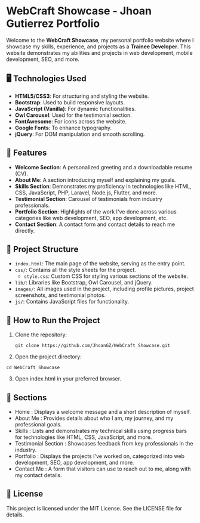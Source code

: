 # WebCraft Showcase - Jhoan Gutierrez Portfolio

Welcome to the **WebCraft Showcase**, my personal portfolio website where I showcase my skills, experience, and projects as a **Trainee Developer**. This website demonstrates my abilities and projects in web development, mobile development, SEO, and more.

## 🖥️ Technologies Used

- **HTML5/CSS3**: For structuring and styling the website.
- **Bootstrap**: Used to build responsive layouts.
- **JavaScript (Vanilla)**: For dynamic functionalities.
- **Owl Carousel**: Used for the testimonial section.
- **FontAwesome**: For icons across the website.
- **Google Fonts**: To enhance typography.
- **jQuery**: For DOM manipulation and smooth scrolling.

## 🌟 Features

- **Welcome Section**: A personalized greeting and a downloadable resume (CV).
- **About Me**: A section introducing myself and explaining my goals.
- **Skills Section**: Demonstrates my proficiency in technologies like HTML, CSS, JavaScript, PHP, Laravel, Node.js, Flutter, and more.
- **Testimonial Section**: Carousel of testimonials from industry professionals.
- **Portfolio Section**: Highlights of the work I've done across various categories like web development, SEO, app development, etc.
- **Contact Section**: A contact form and contact details to reach me directly.

## 📁 Project Structure

- `index.html`: The main page of the website, serving as the entry point.
- `css/`: Contains all the style sheets for the project.
  - `style.css`: Custom CSS for styling various sections of the website.
- `lib/`: Libraries like Bootstrap, Owl Carousel, and jQuery.
- `images/`: All images used in the project, including profile pictures, project screenshots, and testimonial photos.
- `js/`: Contains JavaScript files for functionality.

## 🚀 How to Run the Project

1. Clone the repository:
   ````
   git clone https://github.com/JhoanGZ/WebCraft_Showcase.git
   ````
2. Open the project directory:
  ````
  cd WebCraft_Showcase
  ````
3. Open index.html in your preferred browser.

## 🎯 Sections
- Home
  : Displays a welcome message and a short description of myself.
- About Me
  : Provides details about who I am, my journey, and my professional goals.
- Skills
  : Lists and demonstrates my technical skills using progress bars for technologies like HTML, CSS, JavaScript, and more.
- Testimonial Section
  : Showcases feedback from key professionals in the industry.
- Portfolio
  : Displays the projects I've worked on, categorized into web development, SEO, app development, and more.
- Contact Me
  : A form that visitors can use to reach out to me, along with my contact details.

## 📝 License
This project is licensed under the MIT License. See the LICENSE file for details.

